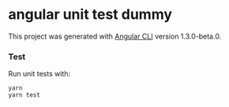 # angular unit test dummy

This project was generated with [Angular CLI](https://github.com/angular/angular-cli) version 1.3.0-beta.0.


### Test

Run unit tests with:

```
yarn
yarn test
```
